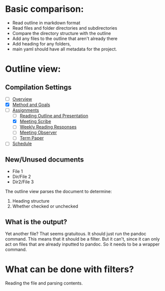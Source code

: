 
# Basic comparison:
+ Read outline in markdown format
+ Read files and folder directories and subdirectories
+ Compare the directory structure with the outline
+ Add any files to the outline that aren't already there
+ Add heading for any folders, 
+ main yaml should have all metadata for the project.

# Outline view:

## Compilation Settings

- [ ] [Overview](#overview)
- [x] [Method and Goals](#method-and-goals)
- [ ] [Assignments](#assignments)
  - [ ] [Reading Outline and Presentation](#reading-outline-and-presentation)
  - [x] [Meeting Scribe](#meeting-scribe)
  - [ ] [Weekly Reading Responses](#weekly-reading-responses)
  - [ ] [Meeting Observer](#meeting-observer)
  - [ ] [Term Paper](#term-paper)
- [ ] [Schedule](#schedule)

## New/Unused documents

- File 1
- Dir/File 2
- Dir2/File 3

The outline view parses the document to determine:
1. Heading structure
2. Whether checked or unchecked



## What is the output?

Yet another file? That seems gratuitous.
It should just run the pandoc command.
This means that it should be a filter. But it can't, since it can only act on files that are already inputted to pandoc.
So it needs to be a wrapper command. 

# What can be done with filters?
Reading the file and parsing contents.


